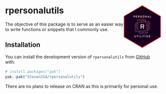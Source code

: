 
<!-- README.md is generated from README.Rmd. Please edit that file -->

# rpersonalutils <a href="https://steven314.github.io/rpersonalutils/"><img src="man/figures/logo.png" align="right" height="139" alt="rpersonalutils website" /></a>

<!-- badges: start -->
<!-- badges: end -->

The objective of this package is to serve as an easier way to write
functions or snippets that I commonly use.

## Installation

You can install the development version of `rpersonalutils` from
[GitHub](https://github.com/) with:

``` r
# install.packages("pak")
pak::pak("Steven314/rpersonalutils")
```

There are no plans to release on CRAN as this is primarily for personal
use.

